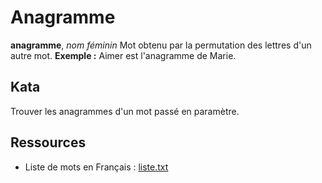 # Anagramme
**anagramme**, _nom féminin_
Mot obtenu par la permutation des lettres d'un autre mot.
**Exemple :** Aimer est l'anagramme de Marie.

## Kata
Trouver les anagrammes d'un mot passé en paramètre.

## Ressources
* Liste de mots en Français : [liste.txt](liste.txt)